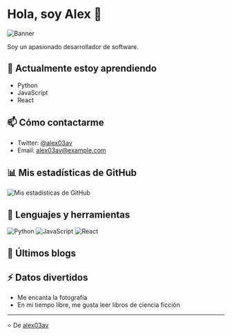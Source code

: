 # Hola, soy Alex 👋

![Banner](https://placehold.it/850x280)

Soy un apasionado desarrollador de software.

## 🌱 Actualmente estoy aprendiendo

- Python
- JavaScript
- React

## 📫 Cómo contactarme

- Twitter: [@alex03av](https://twitter.com/alex03av)
- Email: alex03av@example.com

## 📊 Mis estadísticas de GitHub

![Mis estadísticas de GitHub](https://github-readme-stats.vercel.app/api?username=alex03av&show_icons=true)

## 🧰 Lenguajes y herramientas

![Python](https://img.shields.io/badge/-Python-333333?style=flat&logo=python)
![JavaScript](https://img.shields.io/badge/-JavaScript-333333?style=flat&logo=javascript)
![React](https://img.shields.io/badge/-React-333333?style=flat&logo=react)

## 📜 Últimos blogs

<!-- BLOG-POST-LIST:START -->
<!-- BLOG-POST-LIST:END -->

## ⚡ Datos divertidos

- Me encanta la fotografía
- En mi tiempo libre, me gusta leer libros de ciencia ficción

---

⭐️ De [alex03av](https://github.com/alex03av)

